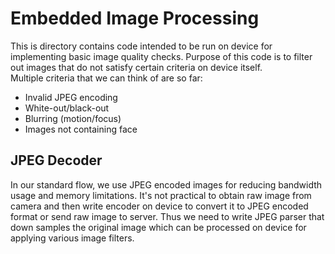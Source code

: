 # Embedded Image Processing  
This is directory contains code intended to be run on device for implementing basic image quality checks. Purpose of this code is to filter out images that do not satisfy certain criteria on device itself.  
Multiple criteria that we can think of are so far:  
- Invalid JPEG encoding
- White-out/black-out 
- Blurring (motion/focus)
- Images not containing face

## JPEG Decoder
In our standard flow, we use JPEG encoded images for reducing bandwidth usage and memory limitations. It's not practical to obtain raw image from camera and then write encoder on device to convert it to JPEG encoded format or send raw image to server. Thus we need to write JPEG parser that down samples the original image which can be processed on device for applying various image filters.
